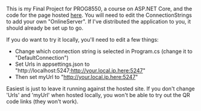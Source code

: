 This is my Final Project for PROG8550, a course on ASP.NET Core, and the code for the page hosted 
<a href="http://jsmith7-001-site1.atempurl.com">here</a>.
You will need to edit the ConnectionStrings to add your own "OnlineServer". If I've distributed the application to you, it should already be set up to go.

If you do want to try it locally, you'll need to edit a few things:
* Change which connection string is selected in Program.cs (change it to "DefaultConnection")
* Set Urls in appsettings.json to "http://localhost:5247;http://your.local.ip.here:5247"
* Then set myUrl to "http://your.local.ip.here:5247"

Easiest is just to leave it running against the hosted site. If you don't change 'Urls' and 'myUrl' when hosted locally,
you won't be able to try out the QR code links (they won't work).
